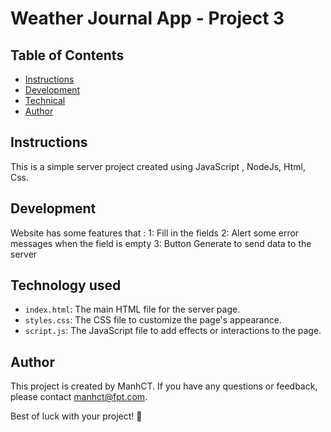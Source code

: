 # Weather Journal App - Project 3

## Table of Contents

- [Instructions](#instructions)
- [Development](#development)
- [Technical](#technologyused)
- [Author](#author)

## Instructions

This is a simple server project created using JavaScript , NodeJs, Html, Css.

## Development

Website has some features that :
1: Fill in the fields
2: Alert some error messages when the field is empty
3: Button Generate to send data to the server

## Technology used

- `index.html`: The main HTML file for the server page.
- `styles.css`: The CSS file to customize the page's appearance.
- `script.js`: The JavaScript file to add effects or interactions to the page.

## Author

This project is created by ManhCT. If you have any questions or feedback, please contact [manhct@fpt.com](mailto:manhct@fpt.com).

Best of luck with your project! 🚀
